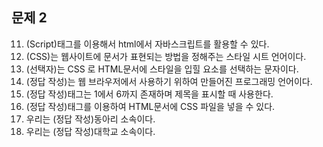 ## 문제 2

11. (Script)태그를 이용해서 html에서 자바스크립트를 활용할 수 있다.
12. (CSS)는 웹사이트에 문서가 표현되는 방법을 정해주는 스타일 시트 언어이다.
13. (선택자)는 CSS 로 HTML문서에 스타일을 입힐 요소를 선택하는 문자이다.
14. (정답 작성)는 웹 브라우저에서 사용하기 위하여 만들어진 프로그래밍 언어이다.
15. (정답 작성)태그는 1에서 6까지 존재하며 제목을 표시할 때 사용한다.
16. (정답 작성)태그를 이용하여 HTML문서에 CSS 파일을 넣을 수 있다.
17. 우리는 (정답 작성)동아리 소속이다.
18. 우리는 (정답 작성)대학교 소속이다.